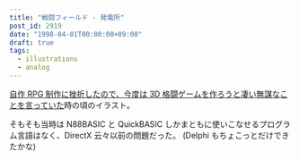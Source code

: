 ```yaml
---
title: "戦闘フィールド - 発電所"
post_id: 2919
date: "1998-04-01T00:00:00+09:00"
draft: true
tags:
  - illustrations
  - analog
---
```



[自作 RPG 制作に挫折したので、今度は 3D 格闘ゲームを作ろうと凄い無謀なことを言っていた](../../1994/09/01-outtakes.md)時の頃のイラスト。

そもそも当時は N88BASIC と QuickBASIC しかまともに使いこなせるプログラム言語はなく、DirectX 云々以前の問題だった。
(Delphi もちょこっとだけできたかな)
